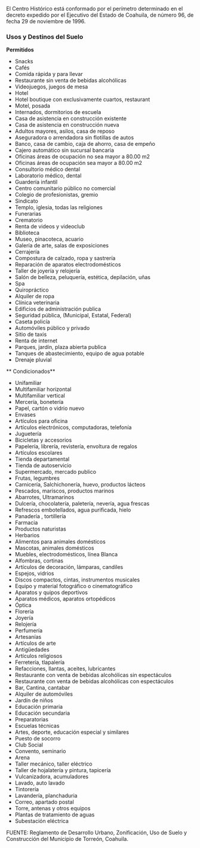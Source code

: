 ﻿
El Centro Histórico está conformado por el perímetro determinado en el decreto expedido por el Ejecutivo del Estado de Coahuila, de número 96, de fecha 29 de noviembre de 1996.

### Usos y Destinos del Suelo

**Permitidos**

* Snacks
* Cafés
* Comida rápida y para llevar
* Restaurante sin venta de bebidas alcohólicas
* Videojuegos, juegos de mesa
* Hotel
* Hotel boutique con exclusivamente cuartos, restaurant
* Motel, posada
* Internados, dormitorios de escuela
* Casa de asistencia en construcción existente
* Casa de asistencia en construcción nueva
* Adultos mayores, asilos, casa de reposo
* Aseguradora o arrendadora sin flotillas de autos
* Banco, casa de cambio, caja de ahorro, casa de empeño
* Cajero automático sin sucursal bancaria
* Oficinas áreas de ocupación no sea mayor a 80.00 m2
* Oficinas áreas de ocupación sea mayor a 80.00 m2
* Consultorio médico dental
* Laboratorio médico, dental
* Guardería infantil
* Centro comunitario público no comercial
* Colegio de profesionistas, gremio
* Sindicato
* Templo, iglesia, todas las religiones
* Funerarias
* Crematorio
* Renta de videos y videoclub
* Biblioteca
* Museo, pinacoteca, acuario
* Galería de arte, salas de exposiciones
* Cerrajería
* Compostura de calzado, ropa y sastrería
* Reparación de aparatos electrodomésticos
* Taller de joyería y relojería
* Salón de belleza, peluquería, estética, depilación, uñas
* Spa
* Quiropráctico
* Alquiler de ropa
* Clínica veterinaria
* Edificios de administración publica
* Seguridad pública, (Municipal, Estatal, Federal)
* Caseta policía
* Automóviles público y privado
* Sitio de taxis
* Renta de internet
* Parques, jardín, plaza abierta publica
* Tanques de abastecimiento, equipo de agua potable
* Drenaje pluvial

** Condicionados**

* Unifamiliar
* Multifamiliar horizontal
* Multifamiliar vertical
* Mercería, bonetería
* Papel, cartón o vidrio nuevo
* Envases
* Artículos para oficina
* Artículos electrónicos, computadoras, telefonía
* Juguetería
* Bicicletas y accesorios
* Papelería, librería, revistería, envoltura de regalos
* Artículos escolares
* Tienda departamental
* Tienda de autoservicio
* Supermercado, mercado publico
* Frutas, legumbres
* Carnicería, Salchichonería, huevo, productos lácteos
* Pescados, mariscos, productos marinos
* Abarrotes, Ultramarinos
* Dulcería, chocolatería, paletería, nevería, agua frescas
* Refrescos embotellados, agua purificada, hielo
* Panadería , tortillería
* Farmacia
* Productos naturistas
* Herbarios
* Alimentos para animales domésticos
* Mascotas, animales domésticos
* Muebles, electrodomésticos, línea Blanca
* Alfombras, cortinas
* Artículos de decoración, lámparas, candiles
* Espejos, vidrios
* Discos compactos, cintas, instrumentos musicales
* Equipo y material fotográfico o cinematográfico
* Aparatos y quipos deportivos
* Aparatos médicos, aparatos ortopédicos
* Óptica
* Florería
* Joyería
* Relojería
* Perfumería
* Artesanías
* Artículos de arte
* Antigüedades
* Artículos religiosos
* Ferretería, tlapalería
* Refacciones, llantas, aceites, lubricantes
* Restaurante con venta de bebidas alcohólicas sin espectáculos
* Restaurante con venta de bebidas alcohólicas con espectáculos
* Bar, Cantina, cantabar
* Alquiler de automóviles
* Jardín de niños
* Educación primaria
* Educación secundaria
* Preparatorias
* Escuelas técnicas
* Artes, deporte, educación especial y similares
* Puesto de socorro
* Club Social
* Convento, seminario
* Arena
* Taller mecánico, taller eléctrico
* Taller de hojalatería y pintura, tapicería
* Vulcanizadora, acumuladores
* Lavado, auto lavado
* Tintorería
* Lavandería, planchaduria
* Correo, apartado postal
* Torre, antenas y otros equipos
* Plantas de tratamiento de aguas
* Subestación eléctrica

FUENTE: Reglamento de Desarrollo Urbano, Zonificación, Uso de Suelo y Construcción del Municipio de Torreón, Coahuila.
